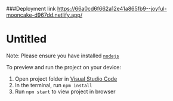 ###Deployment link https://66a0cd6f662a12e41a865fb9--joyful-mooncake-d967dd.netlify.app/
  # Untitled

  Note: Please ensure you have installed <code><a href="https://nodejs.org/en/download/">nodejs</a></code>

  To preview and run the project on your device:
  1) Open project folder in <a href="https://code.visualstudio.com/download">Visual Studio Code</a>
  2) In the terminal, run `npm install`
  3) Run `npm start` to view project in browser
  
